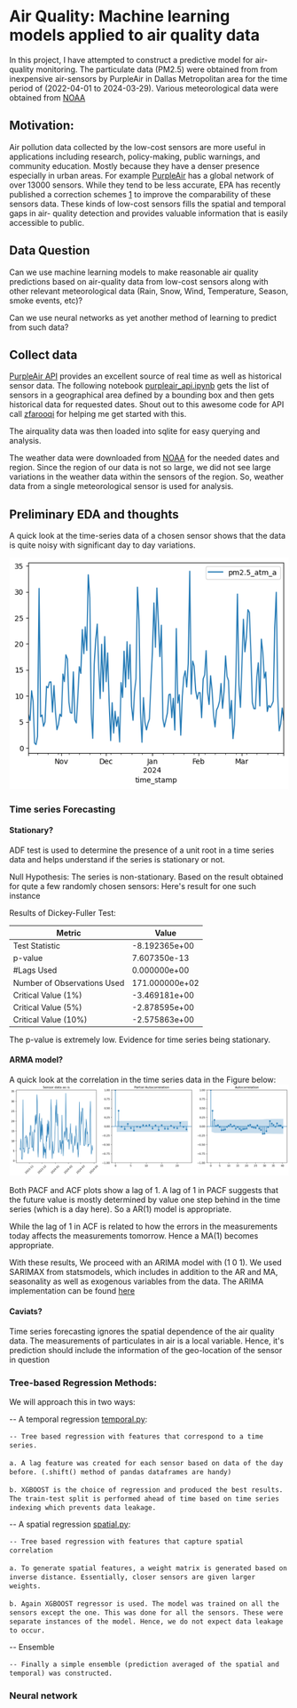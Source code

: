 # Air Quality: Machine learning models applied to air quality data

In this project, I have attempted to construct a predictive model for air-quality monitoring.
The particulate data (PM2.5) were obtained from from inexpensive air-sensors by PurpleAir in Dallas Metropolitan area for the time period of (2022-04-01 to 2024-03-29).
Various meteorological data were obtained from [NOAA](https://www.noaa.gov)

## Motivation:

Air pollution data collected by the low-cost sensors are more useful in
applications including research, policy-making, public warnings, and
community education. Mostly because they have a denser presence
especially in urban areas. For example [PurpleAir](https://www2.purpleair.com/) has a global network of
over 13000 sensors.
While they tend to be less accurate, EPA has recently published a
correction schemes [1](https://doi.org/10.3390%2Fs22249669) to improve the comparability of these sensors data.
These kinds of low-cost sensors fills the spatial and temporal gaps in air-
quality detection and provides valuable information that is easily accessible to public.

## Data Question

Can we use machine learning models to make reasonable air quality predictions
based on air-quality data from low-cost sensors along with other relevant
meteorological data (Rain, Snow, Wind, Temperature, Season, smoke
events, etc)?

Can we use neural networks as yet another method of learning to predict from such data?

## Collect data

[PurpleAir API](https://api.purpleair.com/) provides an excellent source of real time as well as historical sensor data. The following notebook [purpleair_api.ipynb](notebooks/purpleair_api.ipynb) gets the list of sensors in a geographical area defined by a bounding box and then gets historical data for requested dates. Shout out to this awesome code for API call [zfarooqi](https://github.com/zfarooqui/py_purpleair_aqi/tree/main) for helping me get started with this.

The airquality data was then loaded into sqlite for easy querying and analysis. 

The weather data were downloaded from [NOAA](https://noaa.gov) for the needed dates and region. Since the region of our data is not so large, we did not see large variations in the weather data within the sensors of the region. So, weather data from a single meteorological sensor is used for analysis. 

## Preliminary EDA and thoughts

A quick look at the time-series data of a chosen sensor shows that the data is quite noisy with significant day to day variations. 

![time_series_random_sensor](image.png)

### Time series Forecasting

#### Stationary?

ADF test is used to determine the presence of a unit root in a time series data and helps understand if the series is stationary or not.

Null Hypothesis: The series is non-stationary. 
Based on the result obtained for qute a few randomly chosen sensors: Here's result for one such instance

Results of Dickey-Fuller Test:

| Metric                        | Value          |
|-------------------------------|----------------|
| Test Statistic                | -8.192365e+00  |
| p-value                       | 7.607350e-13   |
| #Lags Used                    | 0.000000e+00   |
| Number of Observations Used   | 171.000000e+02 |
| Critical Value (1%)           | -3.469181e+00  |
| Critical Value (5%)           | -2.878595e+00  |
| Critical Value (10%)          | -2.575863e+00  |

The p-value is extremely low. Evidence for time series being stationary. 

#### ARMA model?

A quick look at the correlation in the time series data in the Figure below: ![figure](image-1.png) 

Both PACF and ACF plots show a lag of 1. A lag of 1 in PACF suggests that the future value is mostly determined by value one step behind in the time series (which is a day here). So a AR(1) model is appropriate.

While the lag of 1 in ACF is related to how the errors in the measurements today affects the measurements tomorrow. Hence a MA(1) becomes appropriate. 

With these results, We proceed with an ARIMA model with (1 0 1). We used SARIMAX from statsmodels, which includes in addition to the AR and MA, seasonality as well as exogenous variables from the data. The ARIMA implementation can be found [here](notebooks/arima.py) 

#### Caviats?

Time series forecasting ignores the spatial dependence of the air quality data. The measurements of particulates in air is a local variable. Hence, it's prediction should include the information of the geo-location of the sensor in question

### Tree-based Regression Methods:

We will approach this in two ways:

-- A temporal regression [temporal.py](notebooks/temporal.py):

    -- Tree based regression with features that correspond to a time series.

    a. A lag feature was created for each sensor based on data of the day before. (.shift() method of pandas dataframes are handy)

    b. XGBOOST is the choice of regression and produced the best results. The train-test split is performed ahead of time based on time series indexing which prevents data leakage. 

-- A spatial regression [spatial.py](notebooks/spatial.py):

    -- Tree based regression with features that capture spatial correlation

    a. To generate spatial features, a weight matrix is generated based on inverse distance. Essentially, closer sensors are given larger weights. 

    b. Again XGBOOST regressor is used. The model was trained on all the sensors except the one. This was done for all the sensors. These were separate instances of the model. Hence, we do not expect data leakage to occur. 

-- Ensemble

    -- Finally a simple ensemble (prediction averaged of the spatial and temporal) was constructed.


### Neural network


